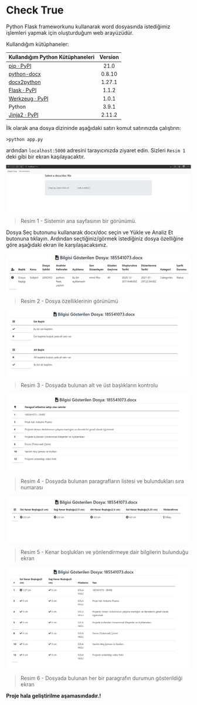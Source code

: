 # Check True

Python Flask frameworkunu kullanarak word dosyasında istediğimiz işlemleri yapmak için oluşturduğum web arayüzüdür.

Kullandığım kütüphaneler:

| Kullandığım Python Kütüphaneleri                             | Version |
| ------------------------------------------------------------ | :-----: |
| [pip · PyPI](https://pypi.org/project/pip/)                  |  21.0   |
| [python-docx](https://python-docx.readthedocs.io/en/latest/user/install.html#install) | 0.8.10  |
| [docx2python](https://docx2python.readthedocs.io/en/latest/index.html#installation) | 1.27.1  |
| [Flask · PyPI](https://pypi.org/project/Flask/)              |  1.1.2  |
| [Werkzeug · PyPI](https://pypi.org/project/Werkzeug/)        |  1.0.1  |
| Python                                                       |  3.9.1  |
| [Jinja2 · PyPI](https://pypi.org/project/Jinja2/)            | 2.11.2  |

İlk olarak ana dosya dizininde aşağıdaki satırı komut satırınızda çalıştırın:

```shell
>python app.py
```

ardından `localhost:5000` adresini tarayıcınızda ziyaret edin. Sizleri `Resim 1` deki gibi bir ekran kaşılayacaktır.

<img src="./images/image-20210130021047530.png">

> Resim 1 - Sistemin ana sayfasının bir görünümü.

Dosya Seç butonunu kullanarak docx/doc seçin ve Yükle ve Analiz Et butonuna tıklayın. Ardından seçtiğiniz/görmek istediğiniz dosya özelliğine göre aşağıdaki ekran ile karşılaşacaksınız.



<img src="./images/image-20210130015638143.png">

> Resim 2 - Dosya özelliklerinin görünümü

<img src="./images/image-20210130021831285.png">

> Resim 3 - Dosyada bulunan alt ve üst başlıkların kontrolu

<img src="./images/image-20210130022306238.png">

> Resim 4 - Dosyada bulunan paragrafların listesi ve bulundukları sıra numarası

<img src="./images/image-20210130023452440.png">

> Resim 5 - Kenar boşlukları ve yönlendirmeye dair bilgilerin bulunduğu ekran

<img src="./images/image-20210130023756476.png">

> Resim 6 - Dosyada bulunan her bir paragrafın durumun gösterildiği ekran

**Proje hala geliştirilme aşamasındadır.!**

